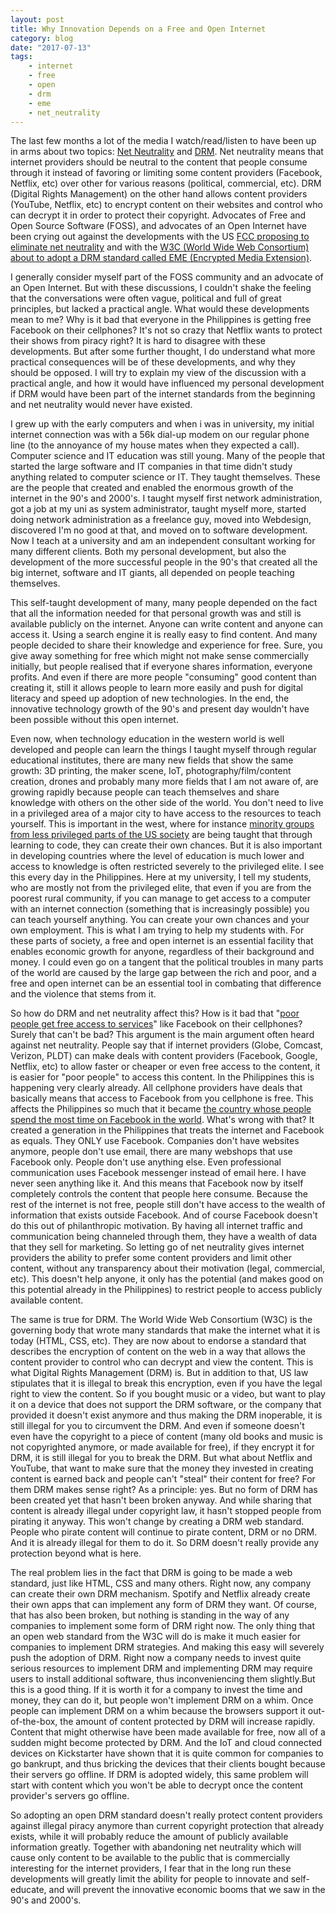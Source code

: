 ```yaml
---
layout: post
title: Why Innovation Depends on a Free and Open Internet
category: blog
date: "2017-07-13"
tags: 
    - internet
    - free
    - open
    - drm
    - eme
    - net_neutrality
---
```

The last few months a lot of the media I watch/read/listen to have been up in arms about two topics: [Net Neutrality](https://en.wikipedia.org/wiki/Net_neutrality) and [DRM](https://en.wikipedia.org/wiki/Digital_rights_management). Net neutrality means that internet providers should be neutral to the content that people consume through it instead of favoring or limiting some content providers (Facebook, Netflix, etc) over other for various reasons (political, commercial, etc). DRM (Digital Rights Management) on the other hand allows content providers (YouTube, Netflix, etc) to encrypt content on their websites and control who can decrypt it in order to protect their copyright. Advocates of Free and Open Source Software (FOSS), and advocates of an Open Internet have been crying out against the developments with the US [FCC proposing to eliminate net neutrality](https://www.wired.com/story/why-net-neutrality-matters-even-in-the-age-of-oligopoly/) and with the [W3C (World Wide Web Consortium) about to adopt a DRM standard called EME (Encrypted Media Extension)](https://www.theverge.com/2017/7/8/15942238/web-drm-standard-eme-approved-controversy).

I generally consider myself part of the FOSS community and an advocate of an Open Internet. But with these discussions, I couldn't shake the feeling that the conversations were often vague, political and full of great principles, but lacked a practical angle. What would these developments mean to me? Why is it bad that everyone in the Philippines is getting free Facebook on their cellphones? It's not so crazy that Netflix wants to protect their shows from piracy right? It is hard to disagree with these developments. But after some further thought, I do understand what more practical consequences will be of these developments, and why they should be opposed. I will try to explain my view of the discussion with a practical angle, and how it would have influenced my personal development if DRM would have been part of the internet standards from the beginning and net neutrality would never have existed.

I grew up with the early computers and when i was in university, my initial internet connection was with a 56k dial-up modem on our regular phone line (to the annoyance of my house mates when they expected a call). Computer science and IT education was still young. Many of the people that started the large software and IT companies in that time didn't study anything related to computer science or IT. They taught themselves. These are the people that created and enabled the enormous growth of the internet in the 90's and 2000's. I taught myself first network administration, got a job at my uni as system administrator, taught myself more, started doing network administration as a freelance guy, moved into Webdesign, discovered I'm no good at that, and moved on to software development. Now I teach at a university and am an independent consultant working for many different clients. Both my personal development, but also the development of the more successful people in the 90's that created all the big internet, software and IT giants, all depended on people teaching themselves. 

This self-taught development of many, many people depended on the fact that all the information needed for that personal growth was and still is available publicly on the internet. Anyone can write content and anyone can access it. Using a search engine it is really easy to find content. And many people decided to share their knowledge and experience for free. Sure, you give away something for free which might not make sense commercially initially, but people realised that if everyone shares information, everyone profits. And even if there are more people "consuming" good content than creating it, still it allows people to learn more easily and push for digital literacy and speed up adoption of new technologies. In the end, the innovative technology growth of the 90's and present day wouldn't have been possible without this open internet. 

Even now, when technology education in the western world is well developed and people can learn the things I taught myself through regular educational institutes, there are many new fields that show the same growth: 3D printing, the maker scene, IoT, photography/film/content creation, drones and probably many more fields that I am not aware of, are growing rapidly because people can teach themselves and share knowledge with others on the other side of the world. You don't need to live in a privileged area of a major city to have access to the resources to teach yourself. This is important in the west, where for instance [minority groups from less privileged parts of the US society](www.blackgirlscode.com/) are being taught that through learning to code, they can create their own chances. But it is also important in developing countries where the level of education is much lower and access to knowledge is often restricted severely to the privileged elite. I see this every day in the Philippines. Here at my university, I tell my students, who are mostly not from the privileged elite, that even if you are from the poorest rural community, if you can manage to get access to a computer with an internet connection (something that is increasingly possible) you can teach yourself anything. You can create your own chances and your own employment. This is what I am trying to help my students with. For these parts of society, a free and open internet is an essential facility that enables economic growth for anyone, regardless of their background and money. I could even go on a tangent that the political troubles in many parts of the world are caused by the large gap between the rich and poor, and a free and open internet can be an essential tool in combating that difference and the violence that stems from it.

So how do DRM and net neutrality affect this? How is it bad that "[poor people get free access to services](https://arstechnica.com/information-technology/2017/05/a-trump-fcc-advisors-proposal-for-bringing-free-internet-to-poor-people/)" like Facebook on their cellphones? Surely that can't be bad? This argument is the main argument often heard against net neutrality. People say that if internet providers (Globe, Comcast, Verizon, PLDT) can make deals with content providers (Facebook, Google, Netflix, etc) to allow faster or cheaper or even free access to the content, it is easier for "poor people" to access this content. In the Philippines this is happening very clearly already. All cellphone providers have deals that basically means that access to Facebook from you cellphone is free. This affects the Philippines so much that it became [the country whose people spend the most time on Facebook in the world](http://technology.inquirer.net/58090/ph-worlds-no-1-terms-time-spent-social-media). What's wrong with that? It created a generation in the Philippines that treats the internet and Facebook as equals. They ONLY use Facebook. Companies don't have websites anymore, people don't use email, there are many webshops that use Facebook only. People don't use anything else. Even professional communication uses Facebook messenger instead of email here. I have never seen anything like it. And this means that Facebook now by itself completely controls the content that people here consume. Because the rest of the internet is not free, people still don't have access to the wealth of information that exists outside Facebook. And of course Facebook doesn't do this out of philanthropic motivation. By having all internet traffic and communication being channeled through them, they have a wealth of data that they sell for marketing. So letting go of net neutrality gives internet providers the ability to prefer some content providers and limit other content, without any transparency about their motivation (legal, commercial, etc). This doesn't help anyone, it only has the potential (and makes good on this potential already in the Philippines) to restrict people to access publicly available content.

The same is true for DRM. The World Wide Web Consortium (W3C) is the governing body that wrote many standards that make the internet what it is today (HTML, CSS, etc). They are now about to endorse a standard that describes the encryption of content on the web in a way that allows the content provider to control who can decrypt and view the content. This is what Digital Rights Management (DRM) is. But in addition to that, US law stipulates that it is illegal to break this encryption, even if you have the legal right to view the content. So if you bought music or a video, but want to play it on a device that does not support the DRM software, or the company that provided it doesn't exist anymore and thus making the DRM inoperable, it is still illegal for you to circumvent the DRM. And even if someone doesn't even have the copyright to a piece of content (many old books and music is not copyrighted anymore, or made available for free), if they encrypt it for DRM, it is still illegal for you to break the DRM. But what about Netflix and YouTube, that want to make sure that the money they invested in creating content is earned back and people can't "steal" their content for free? For them DRM makes sense right? As a principle: yes. But no form of DRM has been created yet that hasn't been broken anyway. And while sharing that content is already illegal under copyright law, it hasn't stopped people from pirating it anyway. This won't change by creating a DRM web standard. People who pirate content will continue to pirate content, DRM or no DRM. And it is already illegal for them to do it. So DRM doesn't really provide any protection beyond what is here. 

The real problem lies in the fact that DRM is going to be made a web standard, just like HTML, CSS and many others. Right now, any company can create their own DRM mechanism. Spotify and Netflix already create their own apps that can implement any form of DRM they want. Of course, that has also been broken, but nothing is standing in the way of any companies to implement some form of DRM right now. The only thing that an open web standard from the W3C will do is make it much easier for companies to implement DRM strategies. And making this easy will severely push the adoption of DRM. Right now a company needs to invest quite serious resources to implement DRM and implementing DRM may require users to install additional software, thus inconveniencing them slightly.But this is a good thing. If it is worth it for a company to invest the time and money, they can do it, but people won't implement DRM on a whim. Once people can implement DRM on a whim because the browsers support it out-of-the-box, the amount of content protected by DRM will increase rapidly. Content that might otherwise have been made available for free, now all of a sudden might become protected by DRM. And the IoT and cloud connected devices on Kickstarter have shown that it is quite common for companies to go bankrupt, and thus bricking the devices that their clients bought because their servers go offline. If DRM is adopted widely, this same problem will start with content which you won't be able to decrypt once the content provider's servers go offline.

So adopting an open DRM standard doesn't really protect content providers against illegal piracy anymore than current copyright protection that already exists, while it will probably reduce the amount of publicly available information greatly. Together with abandoning net neutrality which will cause only content to be available to the public that is commercially interesting for the internet providers, I fear that in the long run these developments will greatly limit the ability for people to innovate and self-educate, and will prevent the innovative economic booms that we saw in the 90's and 2000's. 
